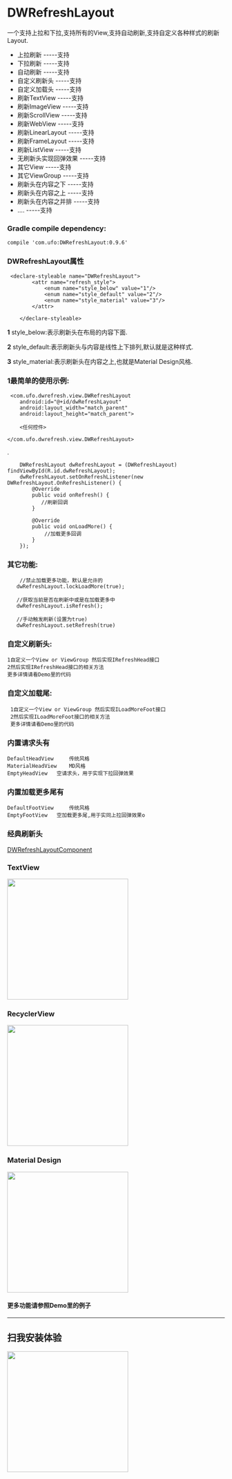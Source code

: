 # DWRefreshLayout
一个支持上拉和下拉,支持所有的View,支持自动刷新,支持自定义各种样式的刷新Layout.

+ 上拉刷新  -----支持
+ 下拉刷新  -----支持
+ 自动刷新  -----支持
+ 自定义刷新头  -----支持
+ 自定义加载头  -----支持
+ 刷新TextView  -----支持
+ 刷新ImageView  -----支持
+ 刷新ScrollView  -----支持
+ 刷新WebView  -----支持
+ 刷新LinearLayout  -----支持
+ 刷新FrameLayout  -----支持
+ 刷新ListView  -----支持
+ 无刷新头实现回弹效果 -----支持
+ 其它View -----支持
+ 其它ViewGroup -----支持
+ 刷新头在内容之下 -----支持
+ 刷新头在内容之上 -----支持
+ 刷新头在内容之并排 -----支持
+ .... -----支持

### Gradle compile dependency:

	compile 'com.ufo:DWRefreshLayout:0.9.6'


### DWRefreshLayout属性

     <declare-styleable name="DWRefreshLayout">
            <attr name="refresh_style">
                <enum name="style_below" value="1"/>
                <enum name="style_default" value="2"/>
                <enum name="style_material" value="3"/>
            </attr>

        </declare-styleable>


**1** style_below:表示刷新头在布局的内容下面.

**2** style_default:表示刷新头与内容是线性上下排列,默认就是这种样式.

**3** style_material:表示刷新头在内容之上,也就是Material Design风格.



### 1最简单的使用示例:
	


	 <com.ufo.dwrefresh.view.DWRefreshLayout
        android:id="@+id/dwRefreshLayout"
        android:layout_width="match_parent"
        android:layout_height="match_parent">

        <任何控件>

    </com.ufo.dwrefresh.view.DWRefreshLayout>

.
	
        DWRefreshLayout dwRefreshLayout = (DWRefreshLayout) findViewById(R.id.dwRefreshLayout);
        dwRefreshLayout.setOnRefreshListener(new DWRefreshLayout.OnRefreshListener() {
            @Override
            public void onRefresh() {
               //刷新回调
            }

            @Override
            public void onLoadMore() {
                //加载更多回调
            }
        });

 ### 其它功能:

        //禁止加载更多功能，默认是允许的
       dwRefreshLayout.lockLoadMore(true);

       //获取当前是否在刷新中或是在加载更多中
       dwRefreshLayout.isRefresh();

       //手动触发刷新(设置为true)
       dwRefreshLayout.setRefresh(true)

### 自定义刷新头:

    1自定义一个View or ViewGroup 然后实现IRefreshHead接口
    2然后实现IRefreshHead接口的相关方法
    更多详情请看Demo里的代码
### 自定义加载尾:

     1自定义一个View or ViewGroup 然后实现ILoadMoreFoot接口
     2然后实现ILoadMoreFoot接口的相关方法
     更多详情请看Demo里的代码


### 内置请求头有
    DefaultHeadView     传统风格
    MaterialHeadView    MD风格
    EmptyHeadView   空请求头，用于实现下拉回弹效果

### 内置加载更多尾有

    DefaultFootView     传统风格
    EmptyFootView   空加载更多尾,用于实同上拉回弹效果o

### 经典刷新头

[DWRefreshLayoutComponent][1]


### TextView
<img src="https://github.com/123ufo/DWRefreshLayout/blob/master/shotimg/1.gif?raw=true" width="280"/>

### RecyclerView
<img src="https://github.com/123ufo/DWRefreshLayout/blob/master/shotimg/2.gif?raw=true" width="280"/>

### Material Design
<img src="https://github.com/123ufo/DWRefreshLayout/blob/master/shotimg/3.gif?raw=true" width="280"/>


#### 更多功能请参照Demo里的例子

---

## 扫我安装体验
<img src="https://github.com/123ufo/DWRefreshLayout/blob/master/shotimg/3qrcode.png?raw=true" width="280"/>


 [1]: https://github.com/123ufo/DWRefreshLayoutComponent
